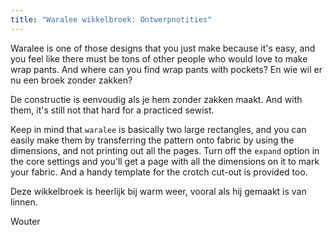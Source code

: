 ```yaml
---
title: "Waralee wikkelbroek: Ontwerpnotities"
---
```


Waralee is one of those designs that you just make because it's easy, and you feel like there must be tons of other people who would love to make wrap pants. And where can you find wrap pants with pockets? En wie wil er nu een broek zonder zakken?

De constructie is eenvoudig als je hem zonder zakken maakt. And with them, it's still not that hard for a practiced sewist.

Keep in mind that `waralee` is basically two large rectangles, and you can easily make them by transferring the pattern onto fabric by using the dimensions, and not printing out all the pages. Turn off the `expand` option in the core settings and you'll get a page with all the dimensions on it to mark your fabric. And a handy template for the crotch cut-out is provided too.

Deze wikkelbroek is heerlijk bij warm weer, vooral als hij gemaakt is van linnen.

Wouter
